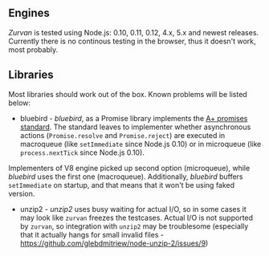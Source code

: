 ## Engines

 _Zurvan_ is tested using Node.js: 0.10, 0.11, 0.12, 4.x, 5.x and newest releases. Currently there is no continous testing in the browser, thus it doesn't work, most probably.

## Libraries

Most libraries should work out of the box. Known problems will be listed below:

 - bluebird - _bluebird_, as a Promise library implements the <a href="https://promisesaplus.com/">A+ promises standard</a>.
 The standard leaves to implementer whether asynchronous actions (`Promise.resolve` and `Promise.reject`) are executed in macroqueue 
 (like `setImmediate` since Node.js 0.10) or in microqueue (like `process.nextTick` since Node.js 0.10). 
 
 Implementers of V8 engine picked up second option (microqueue), while _bluebird_ uses the first one (macroqueue). 
 Additionally, _bluebird_ buffers `setImmediate` on startup, and that means that it won't be using faked version. 
 - unzip2 - _unzip2_ uses busy waiting for actual I/O, so in some cases it may look like `zurvan` freezes the testcases. Actual I/O is 
 not supported by `zurvan`, so integration with `unzip2` may be troublesome (especially that it actually hangs for small invalid files - https://github.com/glebdmitriew/node-unzip-2/issues/9)